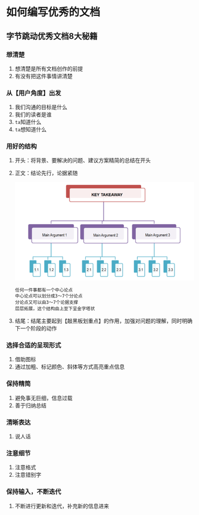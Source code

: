 # 如何编写优秀的文档

## 字节跳动优秀文档8大秘籍

### 想清楚

1. 想清楚是所有文档创作的前提
2. 有没有把这件事情讲清楚

### 从【用户角度】出发

1. 我们沟通的目标是什么
2. 我们的读者是谁
3. `ta`知道什么
4. `ta`想知道什么

### 用好的结构

1. 开头：将背景、要解决的问题、建议方案精简的总结在开头

2. 正文：结论先行，论据紧随

   ![82a13481-189d-47ff-ac9e-2c5ccf4bde09](https://raw.githubusercontent.com/bluechaplin/image-repository/master/Mar.2022/202203071734147.png)

   ```markdown
   任何一件事都有一个中心论点
   中心论点可以划分成3～7个分论点
   分论点又可以由3～7个论据支撑
   层层拓展，这个结构由上至下呈金字塔状
   ```

   

3. 结尾：结尾主要起到【敲黑板划重点】的作用，加强对问题的理解，同时明确下一个阶段的动作

### 选择合适的呈现形式

1. 借助图标
2. 通过加粗、标记颜色、斜体等方式高亮重点信息

### 保持精简

1. 避免事无巨细，信息过载
2. 善于归纳总结

### 清晰表达

1. 说人话

### 注意细节

1. 注意格式
2. 注意错别字

### 保持输入，不断迭代

1. 不断进行更新和迭代，补充新的信息进来